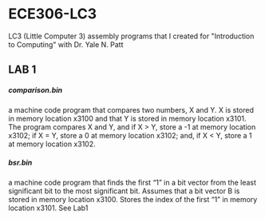 # ECE306-LC3
LC3 (Little Computer 3) assembly programs that I created for "Introduction to Computing" with Dr. Yale N. Patt 

## LAB 1
##### comparison.bin
a machine code program that compares two numbers, X and Y. X is stored in memory location x3100 and that Y is stored in memory location x3101. The program compares X and Y, and if X > Y, store a -1 at memory location x3102; if X = Y, store a 0 at memory location x3102; and, if X < Y, store a 1 at memory location x3102. 
##### bsr.bin
a machine code program that finds the first “1” in a bit vector from the least significant bit to the most significant bit. Assumes that a bit vector B is stored in memory location x3100. Stores the index of the first “1” in memory location x3101.
See Lab1
